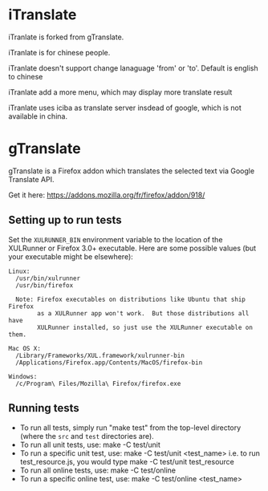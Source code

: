 iTranslate
==========

iTranlate is forked from gTranslate.

iTranlate is for chinese people.

iTranlate doesn't support change lanaguage 'from' or 'to'. Default is english to chinese

iTranlate add a more menu, which may display more translate result

iTranlate uses iciba as translate server insdead of google, which is not available in china.


gTranslate
==========

gTranslate is a Firefox addon which translates the selected text via Google Translate API.

Get it here: https://addons.mozilla.org/fr/firefox/addon/918/

Setting up to run tests
-----------------------

Set the `XULRUNNER_BIN` environment variable to the location of the XULRunner
or Firefox 3.0+ executable. Here are some possible values (but your executable
might be elsewhere): 

    Linux:
      /usr/bin/xulrunner
      /usr/bin/firefox
    
      Note: Firefox executables on distributions like Ubuntu that ship Firefox
            as a XULRunner app won't work.  But those distributions all have
            XULRunner installed, so just use the XULRunner executable on them.
    
    Mac OS X:
      /Library/Frameworks/XUL.framework/xulrunner-bin
      /Applications/Firefox.app/Contents/MacOS/firefox-bin
    
    Windows:
      /c/Program\ Files/Mozilla\ Firefox/firefox.exe

Running tests
-------------

* To run all tests, simply run "make test" from the top-level directory (where
  the `src` and `test` directories are).
* To run all unit tests, use:
      make -C test/unit
* To run a specific unit test, use:
      make -C test/unit <test_name>
  i.e. to run test_resource.js, you would type
      make -C test/unit test_resource
* To run all online tests, use:
      make -C test/online
* To run a specific online test, use:
      make -C test/online <test_name>

